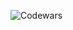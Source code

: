 ![Codewars](https://github.r2v.ch/codewars?user=JohnLacerdaOliveira&name=true&top_languages=true&stroke=%23b362ff&theme=purple_dark&hide_clan=true)
